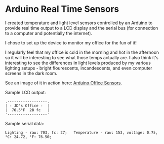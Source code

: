 # Arduino Real Time Sensors
I created temperature and light level sensors controlled by an Arduino to provide real time output to a LCD display and the serial bus (for connection to a computer and potentially the internet).

I chose to set up the device to monitor my office for the fun of it!

I regularly feel that my office is cold in the morning and hot in the afternoon 
so it will be interesting to see what those temps actually are. 
I also think it's interesting to see the differences in light levels 
produced by my various lighting setups - bright flourescents, incandescents, 
and even computer screens in the dark room.

See an image of it in action here: [Arduino Office Sensors](http://www.jdsandifer.com/software-developer/image/Arduino_office_sensors.JPG).

Sample LCD output:
```
.------------------.
| - JD's Office -  |
|  76.5°F  28 fc   |
'------------------'
```
Sample serial data:
```
Lighting - raw: 703, fc: 27;   Temperature - raw: 153, voltage: 0.75, °C: 24.72, °F: 76.50;
```
